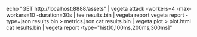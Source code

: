 
echo "GET http://localhost:8888/assets" | vegeta attack -workers=4 -max-workers=10 -duration=30s | tee results.bin | vegeta report
vegeta report -type=json results.bin > metrics.json
cat results.bin | vegeta plot > plot.html
cat results.bin | vegeta report -type="hist[0,100ms,200ms,300ms]"